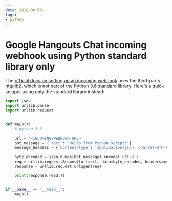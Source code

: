 ```yaml
---
date: 2018-06-06
tags:
- python
---
```


# Google Hangouts Chat incoming webhook using Python standard library only

The [official docs on setting up an incoming webhook](https://developers.google.com/hangouts/chat/quickstart/incoming-bot-python) uses the third-party [httplib2](https://github.com/httplib2/httplib2), which is not part of the Python 3.6 standard library. Here's a quick snippet using only the standard library instead:

<!-- more -->

```python
import json
import urllib.parse
import urllib.request


def main():
    # python 3.6

    url = '<INCOMING-WEBHOOK-URL>'
    bot_message = {'text': 'Hello from Python script!'}
    message_headers = {'Content-Type': 'application/json; charset=UTF-8'}

    byte_encoded = json.dumps(bot_message).encode('utf-8')
    req = urllib.request.Request(url=url, data=byte_encoded, headers=message_headers)
    response = urllib.request.urlopen(req)

    print(response.read())


if __name__ == '__main__':
    main()
```
